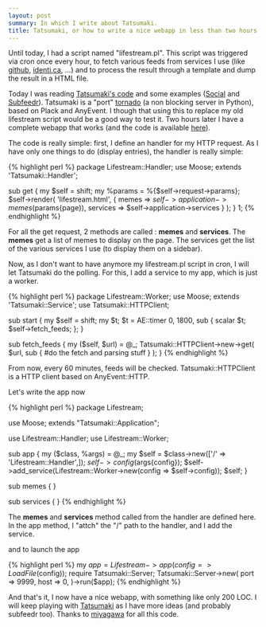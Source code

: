 ```yaml
---
layout: post
summary: In which I write about Tatsumaki.
title: Tatsumaki, or how to write a nice webapp in less than two hours
---
```


Until today, I had a script named "lifestream.pl". This script was triggered via cron once every hour, to fetch various feeds from services I use (like <a href="http://github.com/">github</a>, <a href="http://identi.ca/">identi.ca</a>, ...) and to process the result through a template and dump the result in a HTML file.

Today I was reading <a href="http://github.com/miyagawa/Tatsumaki">Tatsumaki's code</a> and some examples (<a href="http://github.com/gugod/Social">Social</a> and <a href="http://github.com/miyagawa/Subfeedr">Subfeedr</a>). Tatsumaki is a "port" <a href="http://www.tornadoweb.org/">tornado</a> (a non blocking server in Python), based on Plack and AnyEvent. I though that using this to replace my old lifestream script would be a good way to test it. Two hours later I have a complete webapp that works (and the code is available <a href="http://git.lumberjaph.net/p5-lifestream.git/">here</a>).

The code is really simple: first, I define an handler for my HTTP request. As I have only one things to do (display entries), the handler is really simple:

{% highlight perl %}
package Lifestream::Handler;
use Moose;
extends 'Tatsumaki::Handler';

sub get {
    my $self   = shift;
    my %params = %{$self->request->params};
    $self->render(
        'lifestream.html',
        {   memes    => $self->application->memes($params{page}),
            services => $self->application->services
        }
    );
}
1;
{% endhighlight %}

For all the get request, 2 methods are called : <strong>memes</strong> and <strong>services</strong>. The <strong>memes</strong> get a list of memes to display on the page. The services get the list of the various services I use (to display them on a sidebar).

Now, as I don't want to have anymore my lifestream.pl script in cron, I will let Tatsumaki do the polling. For this, I add a service to my app, which is just a worker.

{% highlight perl %}
package Lifestream::Worker;
use Moose;
extends 'Tatsumaki::Service';
use Tatsumaki::HTTPClient;

sub start {
    my $self = shift;
    my $t;
    $t = AE::timer 0, 1800, sub {
        scalar $t;
        $self->fetch_feeds;
    };
}

sub fetch_feeds {
    my ($self, $url) = @_;
    Tatsumaki::HTTPClient->new->get(
        $url,
        sub {
            #do the fetch and parsing stuff
        }
    );
}
{% endhighlight %}

From now, every 60 minutes, feeds will be checked. Tatsumaki::HTTPClient is a HTTP client based on AnyEvent::HTTP.

Let's write the app now

{% highlight perl %}
package Lifestream;

use Moose;
extends "Tatsumaki::Application";

use Lifestream::Handler;
use Lifestream::Worker;

sub app {
    my ($class, %args) = @_;
    my $self = $class->new(['/' => 'Lifestream::Handler',]);
    $self->config($args{config});
    $self->add_service(Lifestream::Worker->new(config => $self->config));
    $self;
}

sub memes {
}

sub services {
}
{% endhighlight %}

The <strong>memes</strong> and <strong>services</strong> method called from the handler are defined here. In the app method, I "attch" the "/" path to the handler, and I add the service.

and to launch the app

{% highlight perl %}
my $app = Lifestream->app(config => LoadFile($config));
require Tatsumaki::Server;
Tatsumaki::Server->new(
    port => 9999,
    host => 0,
)->run($app);
{% endhighlight %}

And that's it, I now have a nice webapp, with something like only 200 LOC. I will keep playing with <a href="http://www.slideshare.net/miyagawa/tatsumaki">Tatsumaki</a> as I have more ideas (and probably subfeedr too). Thanks to <a href="http://bulknews.typepad.com/">miyagawa</a> for all this code.
